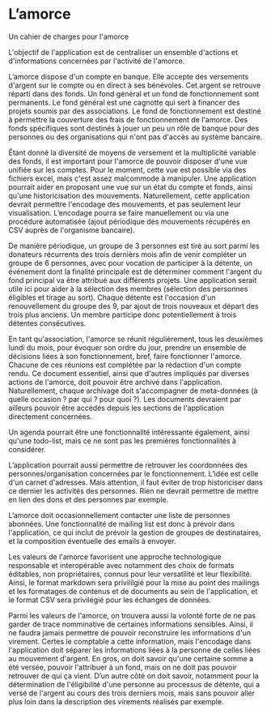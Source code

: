 # L’amorce
Un cahier de charges pour l'amorce

L'objectif de l'application est de centraliser un ensemble d'actions et d'informations concernées par l'activité de l'amorce. 

L’amorce dispose d'un compte en banque. Elle accepte des versements d'argent sur le compte ou en direct à ses bénévoles. Cet argent se retrouve réparti dans des fonds. Un fond général et un fond de fonctionnement sont permanents. Le fond général est une cagnotte qui sert à financer des projets soumis par des associations. Le fond de fonctionnement est destiné à permettre la couverture des frais de fonctionnement de l'amorce. Des fonds spécifiques sont destinés à jouer un peu un rôle de banque pour des personnes ou des organisations qui n'ont pas d'accès au système bancaire.

Êtant donné la diversité de moyens de versement et la multiplicité variable des fonds, il est important pour l'amorce de pouvoir disposer d'une vue unifiée sur les comptes. Pour le moment, cette vue est possible via des fichiers excel, mais c'est assez malcommode à manipuler. Une application pourrait aider en proposant une vue sur un état du compte et fonds, ainsi qu'une historicisation des mouvements. Naturellement, cette application devrait permettre l'encodage des mouvements, et pas seulement leur visualisation. L’encodage pourra se faire manuellement ou via une procédure automatisée (ajout périodique des mouvements récupérés en CSV auprès de l'organisme bancaire).

De manière périodique, un groupe de 3 personnes est tiré au sort parmi les donateurs récurrents des trois dernièrs mois afin de venir compléter un groupe de 6 personnes, avec pour vocation de participer à la détente, un événement dont la finalité principale est de déterminer comment l'argent du fond principal va être attribué aux différents projets. Une application serait utile ici pour aider à la sélection des membres (sélection des personnes éligibles et tirage au sort). Chaque détente est l'occasion d'un renouvellement du groupe des 9, par ajout de trois nouveaux et départ des trois plus anciens. Un membre participe donc potentiellement à trois détentes consécutives.

En tant qu'association, l'amorce se réunit régulièrement, tous les deuxièmes lundi du mois, pour évoquer son ordre du jour, prendre un ensemble de décisions liées à son fonctionnement, bref, faire fonctionner l'amorce. Chacune de ces réunions est complétée par la rédaction d'un compte rendu. Ce document essentiel, ainsi que d'autres impliqués par diverses actions de l'amorce, doit pouvoir être archivé dans l'application. Naturellement, chaque archivage doit s'accompagner de meta-données (à quelle occasion ? par qui ? pour quoi ?). Les documents devraient par ailleurs pouvoir être accédés depuis les sections de l'application directement concernées. 

Un agenda pourrait être une fonctionnalité intéressante également, ainsi qu'une todo-list, mais ce ne sont pas les premières fonctionnalités à considérer. 

L’application pourrait aussi permettre de retrouver les coordonnées des personnes/organisation concernées par le fonctionnement. L’idée est celle d'un carnet d'adresses. Mais attention, il faut éviter de trop historiciser dans ce dernier les activités des personnes. Rien ne devrait permettre de mettre en lien des dons et des personnes par exemple. 

L’amorce doit occasionnellement contacter une liste de personnes abonnées. Une fonctionnalité de mailing list est donc à prévoir dans l'application, ce qui inclut de prévoir la gestion de groupes de destinataires, et la composition éventuelle des emails à envoyer.

Les valeurs de l'amorce favorisent une approche technologique responsable et interopérable avec notamment des choix de formats éditables, non propriétaires, connus pour leur versatilité et leur flexibilité. Ainsi, le format markdown sera privililgié pour la mise au point des mailings et les formatages de contenus et de documents au sein de l'application, et le format CSV sera privilégié pour les échanges de données.

Parmi les valeurs de l'amorce, on trouvera aussi la volonté forte de ne pas garder de trace nomminative de certaines informations sensibles. Ainsi, il ne faudra jamais permettre de pouvoir reconstruire les informations d'un virement. Certes le comptable a cette information, mais l'encodage dans l'application doit séparer les informations liées à la personne de celles liées au mouvement d'argent. En gros, on doit savoir qu'une certaine somme a été versée, pouvoir l'attribuer à un fond, mais on ne doit pas pouvoir retrouver de qui ça vient. D’un autre côté on doit savoir, notamment pour la détermination de l'éligibilité d'une personne au processus de détente, qui a versé de l'argent au cours des trois derniers mois, mais sans pouvoir aller plus loin dans la description des virements réalisés par exemple.
